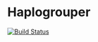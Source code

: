 # Haplogrouper

[![Build Status](https://github.com/Tomrrr1/Haplogrouper.jl/actions/workflows/CI.yml/badge.svg?branch=main)](https://github.com/Tomrrr1/Haplogrouper.jl/actions/workflows/CI.yml?query=branch%3Amain)
